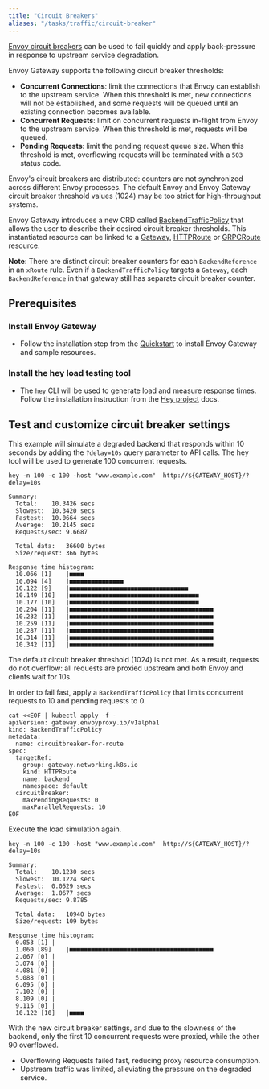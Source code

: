 ```yaml
---
title: "Circuit Breakers"
aliases: "/tasks/traffic/circuit-breaker"
---
```


[Envoy circuit breakers] can be used to fail quickly and apply back-pressure in response to upstream service degradation. 

Envoy Gateway supports the following circuit breaker thresholds:
- **Concurrent Connections**: limit the connections that Envoy can establish to the upstream service. When this threshold is met, new connections will not be established, and some requests will be queued until an existing connection becomes available. 
- **Concurrent Requests**: limit on concurrent requests in-flight from Envoy to the upstream service. When this threshold is met, requests will be queued.
- **Pending Requests**: limit the pending request queue size. When this threshold is met, overflowing requests will be terminated with a `503` status code. 

Envoy's circuit breakers are distributed: counters are not synchronized across different Envoy processes. The default Envoy and Envoy Gateway circuit breaker threshold values (1024) may be too strict for high-throughput systems.

Envoy Gateway introduces a new CRD called [BackendTrafficPolicy][] that allows the user to describe their desired circuit breaker thresholds.
This instantiated resource can be linked to a [Gateway][], [HTTPRoute][] or [GRPCRoute][] resource.

**Note**: There are distinct circuit breaker counters for each `BackendReference` in an `xRoute` rule. Even if a `BackendTrafficPolicy` targets a `Gateway`, each `BackendReference` in that gateway still has separate circuit breaker counter.

## Prerequisites

### Install Envoy Gateway

* Follow the installation step from the [Quickstart](../../quickstart) to install Envoy Gateway and sample resources.

### Install the hey load testing tool
* The `hey` CLI will be used to generate load and measure response times. Follow the installation instruction from the [Hey project] docs.   

## Test and customize circuit breaker settings

This example will simulate a degraded backend that responds within 10 seconds by adding the `?delay=10s` query parameter to API calls. The hey tool will be used to generate 100 concurrent requests. 

```shell
hey -n 100 -c 100 -host "www.example.com"  http://${GATEWAY_HOST}/?delay=10s
```

```console
Summary:
  Total:	10.3426 secs
  Slowest:	10.3420 secs
  Fastest:	10.0664 secs
  Average:	10.2145 secs
  Requests/sec:	9.6687

  Total data:	36600 bytes
  Size/request:	366 bytes

Response time histogram:
  10.066 [1]	|■■■■
  10.094 [4]	|■■■■■■■■■■■■■■■
  10.122 [9]	|■■■■■■■■■■■■■■■■■■■■■■■■■■■■■■■■■
  10.149 [10]	|■■■■■■■■■■■■■■■■■■■■■■■■■■■■■■■■■■■■
  10.177 [10]	|■■■■■■■■■■■■■■■■■■■■■■■■■■■■■■■■■■■■
  10.204 [11]	|■■■■■■■■■■■■■■■■■■■■■■■■■■■■■■■■■■■■■■■■
  10.232 [11]	|■■■■■■■■■■■■■■■■■■■■■■■■■■■■■■■■■■■■■■■■
  10.259 [11]	|■■■■■■■■■■■■■■■■■■■■■■■■■■■■■■■■■■■■■■■■
  10.287 [11]	|■■■■■■■■■■■■■■■■■■■■■■■■■■■■■■■■■■■■■■■■
  10.314 [11]	|■■■■■■■■■■■■■■■■■■■■■■■■■■■■■■■■■■■■■■■■
  10.342 [11]	|■■■■■■■■■■■■■■■■■■■■■■■■■■■■■■■■■■■■■■■■
```

The default circuit breaker threshold (1024) is not met. As a result, requests do not overflow: all requests are proxied upstream and both Envoy and clients wait for 10s.

In order to fail fast, apply a `BackendTrafficPolicy` that limits concurrent requests to 10 and pending requests to 0.  

```shell
cat <<EOF | kubectl apply -f -
apiVersion: gateway.envoyproxy.io/v1alpha1
kind: BackendTrafficPolicy
metadata:
  name: circuitbreaker-for-route
spec:
  targetRef:
    group: gateway.networking.k8s.io
    kind: HTTPRoute
    name: backend
    namespace: default
  circuitBreaker:
    maxPendingRequests: 0
    maxParallelRequests: 10
EOF
```

Execute the load simulation again.  

```shell
hey -n 100 -c 100 -host "www.example.com"  http://${GATEWAY_HOST}/?delay=10s
```

```console
Summary:
  Total:	10.1230 secs
  Slowest:	10.1224 secs
  Fastest:	0.0529 secs
  Average:	1.0677 secs
  Requests/sec:	9.8785

  Total data:	10940 bytes
  Size/request:	109 bytes

Response time histogram:
  0.053 [1]	|
  1.060 [89]	|■■■■■■■■■■■■■■■■■■■■■■■■■■■■■■■■■■■■■■■■
  2.067 [0]	|
  3.074 [0]	|
  4.081 [0]	|
  5.088 [0]	|
  6.095 [0]	|
  7.102 [0]	|
  8.109 [0]	|
  9.115 [0]	|
  10.122 [10]	|■■■■
```

With the new circuit breaker settings, and due to the slowness of the backend, only the first 10 concurrent requests were proxied, while the other 90 overflowed.   
* Overflowing Requests failed fast, reducing proxy resource consumption. 
* Upstream traffic was limited, alleviating the pressure on the degraded service. 

[Envoy Circuit Breakers]: https://www.envoyproxy.io/docs/envoy/latest/intro/arch_overview/upstream/circuit_breaking
[BackendTrafficPolicy]: ../../../api/extension_types#backendtrafficpolicy
[Gateway]: https://gateway-api.sigs.k8s.io/api-types/gateway/
[HTTPRoute]: https://gateway-api.sigs.k8s.io/api-types/httproute/
[GRPCRoute]: https://gateway-api.sigs.k8s.io/api-types/grpcroute/
[Hey project]: https://github.com/rakyll/hey
